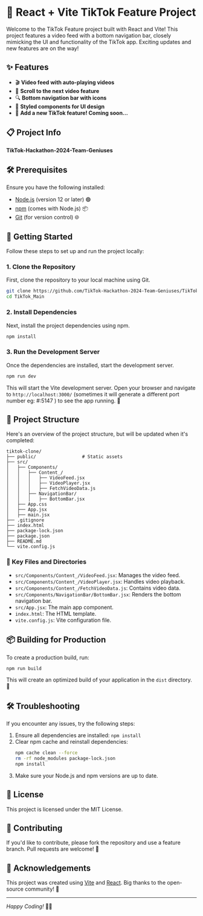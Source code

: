 # 🎥 React + Vite TikTok Feature Project

Welcome to the TikTok Feature project built with React and Vite! This project features a video feed with a bottom navigation bar, closely mimicking the UI and functionality of the TikTok app. Exciting updates and new features are on the way!

## ✨ Features

- 🎬 **Video feed with auto-playing videos**
- 📜 **Scroll to the next video feature**
- 🔍 **Bottom navigation bar with icons**
- 🎨 **Styled components for UI design**
- 🚀 **Add a new TikTok feature! Coming soon...**

## 📋 Project Info

**TikTok-Hackathon-2024-Team-Geniuses**

## 🛠 Prerequisites

Ensure you have the following installed:

- [Node.js](https://nodejs.org/) (version 12 or later) 🟢
- [npm](https://www.npmjs.com/) (comes with Node.js) 📦
- [Git](https://git-scm.com/) (for version control) 🌐

## 🏁 Getting Started

Follow these steps to set up and run the project locally:

### 1. Clone the Repository

First, clone the repository to your local machine using Git.

```sh
git clone https://github.com/TikTok-Hackathon-2024-Team-Geniuses/TikTok_Main.git
cd TikTok_Main
```

### 2. Install Dependencies

Next, install the project dependencies using npm.

```sh
npm install
```

### 3. Run the Development Server

Once the dependencies are installed, start the development server.

```sh
npm run dev
```

This will start the Vite development server. Open your browser and navigate to `http://localhost:3000/` (sometimes it will generate a different port number eg: #:5147 ) to see the app running. 🚀

## 📂 Project Structure 

Here's an overview of the project structure, but will be updated when it's completed:

```
tiktok-clone/
├── public/                 # Static assets
├── src/
│   ├── Components/
│   │   ├── Content_/
│   │   │   ├── VideoFeed.jsx
│   │   │   ├── VideoPlayer.jsx
│   │   │   ├── FetchVideoData.js
│   │   ├── NavigationBar/
│   │   │   ├── BottomBar.jsx
│   ├── App.css
│   ├── App.jsx
│   ├── main.jsx
├── .gitignore
├── index.html
├── package-lock.json
├── package.json
├── README.md
└── vite.config.js
```

### 📂 Key Files and Directories

- `src/Components/Content_/VideoFeed.jsx`: Manages the video feed.
- `src/Components/Content_/VideoPlayer.jsx`: Handles video playback.
- `src/Components/Content_/FetchVideoData.js`: Contains video data.
- `src/Components/NavigationBar/BottomBar.jsx`: Renders the bottom navigation bar.
- `src/App.jsx`: The main app component.
- `index.html`: The HTML template.
- `vite.config.js`: Vite configuration file.

## 📦 Building for Production

To create a production build, run:

```sh
npm run build
```

This will create an optimized build of your application in the `dist` directory. 📁

## 🛠 Troubleshooting

If you encounter any issues, try the following steps:

1. Ensure all dependencies are installed: `npm install`
2. Clear npm cache and reinstall dependencies:
   ```sh
   npm cache clean --force
   rm -rf node_modules package-lock.json
   npm install
   ```
3. Make sure your Node.js and npm versions are up to date.

## 📜 License

This project is licensed under the MIT License.

## 🤝 Contributing

If you'd like to contribute, please fork the repository and use a feature branch. Pull requests are welcome! 🌟

## 🙏 Acknowledgements

This project was created using [Vite](https://vitejs.dev/) and [React](https://reactjs.org/). Big thanks to the open-source community! 💖

---

*Happy Coding!* 🚀✨

